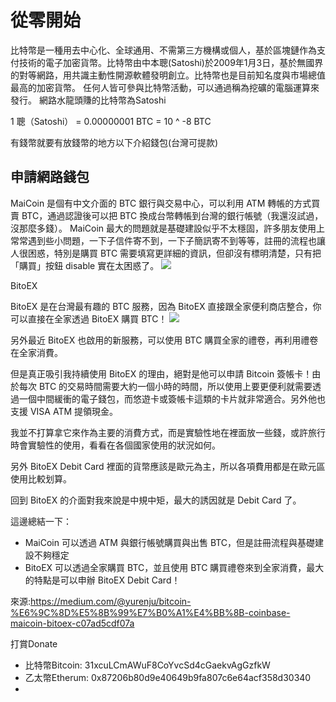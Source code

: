 # 從零開始
比特幣是一種用去中心化、全球通用、不需第三方機構或個人，基於區塊鏈作為支付技術的電子加密貨幣。比特幣由中本聰(Satoshi)於2009年1月3日，基於無國界的對等網路，用共識主動性開源軟體發明創立。比特幣也是目前知名度與市場總值最高的加密貨幣。 任何人皆可參與比特幣活動，可以通過稱為挖礦的電腦運算來發行。
網路水龍頭賺的比特幣為Satoshi
<p>1 聰（Satoshi） = 0.00000001 BTC = 10 ^ -8 BTC</p>
有錢幣就要有放錢幣的地方以下介紹錢包(台灣可提款)

## 申請網路錢包

MaiCoin 是個有中文介面的 BTC 銀行與交易中心，可以利用 ATM 轉帳的方式買賣 BTC，通過認證後可以把 BTC 換成台幣轉帳到台灣的銀行帳號（我還沒試過，沒那麼多錢）。
MaiCoin 最大的問題就是基礎建設似乎不太穩固，許多朋友使用上常常遇到些小問題，一下子信件寄不到，一下子簡訊寄不到等等，註冊的流程也讓人很困惑，特別是購買 BTC 需要填寫更詳細的資訊，但卻沒有標明清楚，只有把「購買」按鈕 disable 實在太困惑了。
<img src="https://cdn-images-1.medium.com/max/800/1*TgAUYijNpGhWXk_B0NFb0w.png" />

BitoEX

BitoEX 是在台灣最有趣的 BTC 服務，因為 BitoEX 直接跟全家便利商店整合，你可以直接在全家透過 BitoEX 購買 BTC！
<img src="https://cdn-images-1.medium.com/max/800/1*YkX7h_xySOq1gitI81Eaig.png" />

另外最近 BitoEX 也啟用的新服務，可以使用 BTC 購買全家的禮卷，再利用禮卷在全家消費。


但是真正吸引我持續使用 BitoEX 的理由，絕對是他可以申請 Bitcoin 簽帳卡！由於每次 BTC 的交易時間需要大約一個小時的時間，所以使用上要更便利就需要透過一個中間緩衝的電子錢包，而悠遊卡或簽帳卡這類的卡片就非常適合。另外他也支援 VISA ATM 提領現金。

我並不打算拿它來作為主要的消費方式，而是實驗性地在裡面放一些錢，或許旅行時會實驗性的使用，看看在各個國家使用的狀況如何。

另外 BitoEX Debit Card 裡面的貨幣應該是歐元為主，所以各項費用都是在歐元區使用比較划算。


回到 BitoEX 的介面對我來說是中規中矩，最大的誘因就是 Debit Card 了。


<p>這邊總結一下：</p><ul class="postList"><li name="3e0b" id="3e0b" class="graf graf--li graf-after--li">MaiCoin 可以透過 ATM 與銀行帳號購買與出售 BTC，但是註冊流程與基礎建設不夠穩定</li><li name="7497" id="7497" class="graf graf--li graf-after--li">BitoEX 可以透過全家購買 BTC，並且使用 BTC 購買禮卷來到全家消費，最大的特點是可以申辦 BitoEX Debit Card！</li></ul>


來源:https://medium.com/@yurenju/bitcoin-%E6%9C%8D%E5%8B%99%E7%B0%A1%E4%BB%8B-coinbase-maicoin-bitoex-c07ad5cdf07a

打賞Donate
<ul>
<li>比特幣Bitcoin: 31xcuLCmAWuF8CoYvcSd4cGaekvAgGzfkW</li>
<li>乙太幣Etherum: 0x87206b80d9e40649b9fa807c6e64acf358d30340<li>
</ul>
